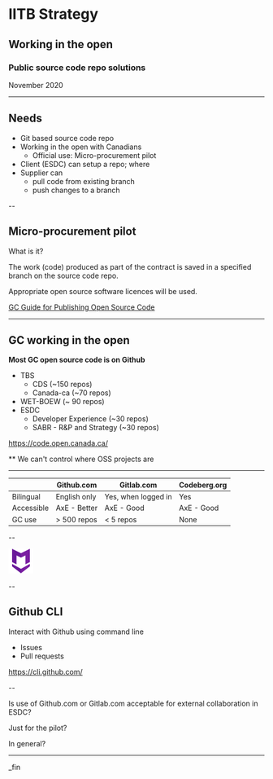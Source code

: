 # IITB Strategy

## Working in the open

### Public source code repo solutions

November 2020

---

## Needs

- Git based source code repo
- Working in the open with Canadians
  - Official use: Micro-procurement pilot
- Client (ESDC) can setup a repo; where
- Supplier can
  - pull code from existing branch
  - push changes to a branch

--

## Micro-procurement pilot

What is it?

The work (code) produced as part of the contract is saved in a specified branch on the source code repo.

Appropriate open source software licences will be used.

[GC Guide for Publishing Open Source Code](https://www.canada.ca/en/government/system/digital-government/digital-government-innovations/open-source-software/guide-for-publishing-open-source-code.html#toc04)

---

## GC working in the open

**Most GC open source code is on Github**

- TBS
  - CDS (~150 repos)
  - Canada-ca (~70 repos)
- WET-BOEW (~ 90 repos)
- ESDC
  - Developer Experience (~30 repos)
  - SABR - R&P and Strategy (~30 repos)

https://code.open.canada.ca/

** We can't control where OSS projects are

---

|             | Github.com | Gitlab.com | Codeberg.org |
|-------------|---|---|---|
| Bilingual   | English only | Yes, when logged in | Yes |
| Accessible  | AxE - Better | AxE - Good | AxE - Good |
| GC use      | > 500 repos | < 5 repos | None |

--

![alt](https://github.com/adam-p/markdown-here/raw/master/src/common/images/icon48.png "alt")

--

## Github CLI

Interact with Github using command line

- Issues
- Pull requests

https://cli.github.com/

--

Is use of Github.com or Gitlab.com acceptable for external collaboration in ESDC?

Just for the pilot?

In general?

---

_fin
